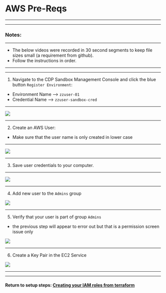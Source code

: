#  AWS Pre-Reqs

---
---
### Notes:
---

*  The below videos were recorded in 30 second segments to keep file sizes small (a requirement from github).
*  Follow the instructions in order.

---
---

1.  Navigate to the CDP Sandbox Management Console and click the blue button `Register Environment`:

*  Environment Name --> `zzuser-01`
*  Credential Name  --> `zzuser-sandbox-cred`

---

![](./images/createCDPenv-1.gif)

---


2.  Create an AWS User:

*  Make sure that the user name is only created in lower case

---

![](./images/createUserLarge.gif)

---

3. Save user credentials to your computer.

---

![](./images/saveCredLarge.gif)

---

4.  Add new user to the `Admins` group

![](./images/addUser2AdminsGroupLarge.gif)

---

5.  Verify that your user is part of group `Admins`

*  the previous step will appear to error out but that is a permission screen issue only

![](./images/verifyUserGroupLarge.gif)

---

6.  Create a Key Pair in the EC2 Service

![](./images/createKPlarge.gif)

---
---

####  Return to setup steps:  [Creating your IAM roles from terraform](https://github.com/tlepple/horizon-public/blob/master/aws_readme.md)

